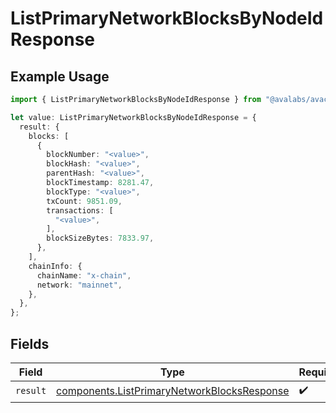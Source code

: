 # ListPrimaryNetworkBlocksByNodeIdResponse

## Example Usage

```typescript
import { ListPrimaryNetworkBlocksByNodeIdResponse } from "@avalabs/avacloud-sdk/models/operations";

let value: ListPrimaryNetworkBlocksByNodeIdResponse = {
  result: {
    blocks: [
      {
        blockNumber: "<value>",
        blockHash: "<value>",
        parentHash: "<value>",
        blockTimestamp: 8281.47,
        blockType: "<value>",
        txCount: 9851.09,
        transactions: [
          "<value>",
        ],
        blockSizeBytes: 7833.97,
      },
    ],
    chainInfo: {
      chainName: "x-chain",
      network: "mainnet",
    },
  },
};
```

## Fields

| Field                                                                                                      | Type                                                                                                       | Required                                                                                                   | Description                                                                                                |
| ---------------------------------------------------------------------------------------------------------- | ---------------------------------------------------------------------------------------------------------- | ---------------------------------------------------------------------------------------------------------- | ---------------------------------------------------------------------------------------------------------- |
| `result`                                                                                                   | [components.ListPrimaryNetworkBlocksResponse](../../models/components/listprimarynetworkblocksresponse.md) | :heavy_check_mark:                                                                                         | N/A                                                                                                        |